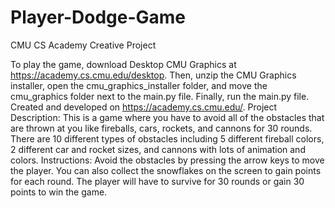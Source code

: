 # Player-Dodge-Game
CMU CS Academy Creative Project

To play the game, download Desktop CMU Graphics at https://academy.cs.cmu.edu/desktop. Then, unzip the CMU Graphics installer, open the cmu_graphics_installer folder, and move the cmu_graphics folder next to the main.py file. Finally, run the main.py file.
Created and developed on https://academy.cs.cmu.edu/.
Project Description: This is a game where you have to avoid all of the obstacles
that are thrown at you like fireballs, cars, rockets, and cannons for 30 rounds.
There are 10 different types of obstacles including 5 different fireball colors,
2 different car and rocket sizes, and cannons with lots of animation and colors.
Instructions: Avoid the obstacles by pressing the arrow keys to move the player.
You can also collect the snowflakes on the screen to gain points for each round.
The player will have to survive for 30 rounds or gain 30 points to win the game.
